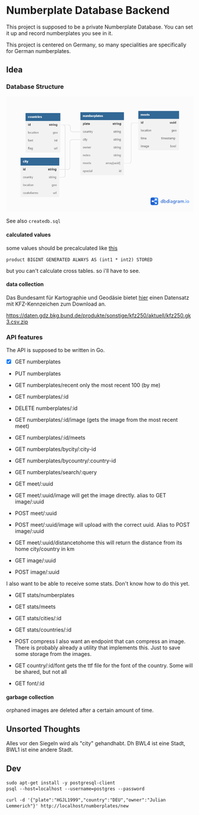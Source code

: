 # Numberplate Database Backend

This project is supposed to be a private Numberplate Database. You can set it up and record numberplates you see in it.

This project is centered on Germany, so many specialities are specifically for German numberplates.

## Idea

### Database Structure

![dbschema](/.readme/dbschema.png)

See also `createdb.sql`

#### calculated values

some values should be precalculated like [this](https://stackoverflow.com/q/58772806/9397749)

```
product BIGINT GENERATED ALWAYS AS (int1 * int2) STORED
```

but you can't calculate cross tables. so i'll have to see.

#### data collection

Das Bundesamt für Kartographie und Geodäsie bietet [hier](https://gdz.bkg.bund.de/index.php/default/kfz-kennzeichen-1-250-000-kfz250.html) einen Datensatz mit KFZ-Kennzeichen zum Download an.

https://daten.gdz.bkg.bund.de/produkte/sonstige/kfz250/aktuell/kfz250.gk3.csv.zip

### API features

The API is supposed to be written in Go.

- [x] GET numberplates
- PUT numberplates
- GET numberplates/recent only the most recent 100 (by me)
- GET numberplates/:id
- DELETE numberplates/:id
- GET numberplates/:id/image (gets the image from the most recent meet)
- GET numberplates/:id/meets
- GET numberplates/bycity/:city-id
- GET numberplates/bycountry/:country-id
- GET numberplates/search/:query

- GET meet/:uuid
- GET meet/:uuid/image will get the image directly. alias to GET image/:uuid
- POST meet/:uuid
- POST meet/:uuid/image will upload with the correct uuid. Alias to POST image/:uuid
- GET meet/:uuid/distancetohome this will return the distance from its home city/country in km

- GET image/:uuid
- POST image/:uuid

I also want to be able to receive some stats. Don't know how to do this yet.

- GET stats/numberplates
- GET stats/meets
- GET stats/cities/:id
- GET stats/countries/:id

- POST compress I also want an endpoint that can compress an image. There is probably already a utility that implements this. Just to save some storage from the images.

- GET country/:id/font gets the ttf file for the font of the country. Some will be shared, but not all
- GET font/:id

#### garbage collection

orphaned images are deleted after a certain amount of time.

## Unsorted Thoughts

Alles vor den Siegeln wird als "city" gehandhabt. Dh BWL4 ist eine Stadt, BWL1 ist eine andere Stadt.

## Dev

```
sudo apt-get install -y postgresql-client
psql --host=localhost --username=postgres --password
```

```
curl -d '{"plate":"HGJL1999","country":"DEU","owner":"Julian Lemmerich"}' http://localhost/numberplates/new
```
